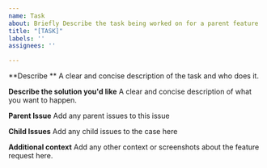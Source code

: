 ```yaml
---
name: Task
about: Briefly Describe the task being worked on for a parent feature
title: "[TASK]"
labels: ''
assignees: ''

---
```


**Describe **
A clear and concise description of the task and who does it.

**Describe the solution you'd like**
A clear and concise description of what you want to happen.

**Parent Issue**
Add any parent issues to this issue

**Child Issues**
Add any child issues to the case here

**Additional context**
Add any other context or screenshots about the feature request here.
